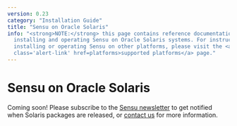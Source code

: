 ```yaml
---
version: 0.23
category: "Installation Guide"
title: "Sensu on Oracle Solaris"
info: "<strong>NOTE:</strong> this page contains reference documentation for
  installing and operating Sensu on Oracle Solaris systems. For instructions on
  installing or operating Sensu on other platforms, please visit the <a
  class='alert-link' href=platforms>supported platforms</a> page."
---
```


# Sensu on Oracle Solaris

Coming soon! Please subscribe to the [Sensu newsletter][1] to get notified when
Solaris packages are released, or [contact us][2] for more information.

[1]:  https://sensuapp.org/#newsletter
[2]:  https://sensuapp.org/contact
